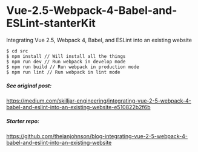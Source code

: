# Vue-2.5-Webpack-4-Babel-and-ESLint-stanterKit
Integrating Vue 2.5, Webpack 4, Babel, and ESLint into an existing website

```
$ cd src
$ npm install // Will install all the things
$ npm run dev // Run webpack in develop mode
$ npm run build // Run webpack in production mode
$ npm run lint // Run webpack in lint mode
```

##### See original post: 
https://medium.com/skilljar-engineering/integrating-vue-2-5-webpack-4-babel-and-eslint-into-an-existing-website-e510822b2f6b

##### Starter repo: 
https://github.com/theianjohnson/blog-integrating-vue-2-5-webpack-4-babel-and-eslint-into-an-existing-website
